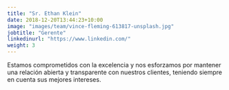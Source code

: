 ```yaml
---
title: "Sr. Ethan Klein"
date: 2018-12-20T13:44:23+10:00
image: "images/team/vince-fleming-613817-unsplash.jpg"
jobtitle: "Gerente"
linkedinurl: "https://www.linkedin.com/"
weight: 3
---
```


Estamos comprometidos con la excelencia y nos esforzamos por mantener una relación abierta y transparente con nuestros clientes, teniendo siempre en cuenta sus mejores intereses.